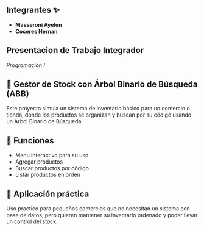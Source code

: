 ##  Integrantes ✨ ##
- **Masseroni Ayelen**
- **Coceres Hernan**

## Presentacion de Trabajo Integrador ##
*Programacion I*

## 📂 Gestor de Stock con Árbol Binario de Búsqueda (ABB) ##

Este proyecto simula un sistema de inventario básico para un comercio o tienda, donde los productos se organizan y buscan por su código usando un Árbol Binario de Búsqueda.

## 📂 Funciones ##
- Menu interactivo para su uso
- Agregar productos
- Buscar productos por código
- Listar productos en orden

## 📂 Aplicación práctica ##
Uso practico para pequeños comercios que no necesitan un sistema con base de datos, pero quieren mantener su inventario ordenado y poder llevar un control del stock.
